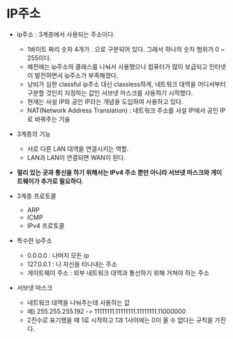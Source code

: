 # IP주소

- ip주소 : 3계층에서 사용되는 주소이다.
  - 1바이트 짜리 숫자 4개가 . 으로 구분되어 있다. 그래서 하나의 숫자 범위가 0 ~ 255이다.
  - 예전에는 ip주소의 클래스를 나눠서 사용했으나 컴퓨터가 많이 보급되고 인터넷이 발전하면서 ip주소가 부족해졌다.
  - 낭비가 심한 classful ip주소 대신 classless하게, 네트워크 대역을 어디서부터 구분할 것인지 지정하는 값인 서브넷 마스크를 사용하기 시작했다.
  - 현재는 사설 IP와 공인 IP라는 개념을 도입하여 사용하고 있다.
  - NAT(Network Address Translation) : 네트워크 주소를 사설 IP에서 공인 IP로 바꿔주는 기술

- 3계층의 기능
  - 서로 다른 LAN  대역을 연결시키는 역할.
  - LAN과 LAN이 연결되면 WAN이 된다.

- **멀리 있는 곳과 통신을 하기 위해서는 IPv4 주소 뿐만 아니라 서브넷 마스크와 게이트웨이가 추가로 필요하다.**

- 3계층 프로토콜

  - ARP
  - ICMP
  - IPv4 프로토콜

  

- 특수한 ip주소
  - 0.0.0.0 : 나머지 모든 ip
  - 127.0.0.1 : 나 자신을 타나내는 주소
  - 게이트웨이 주소 : 외부 네트워크 대역과 통신하기 위해 거쳐야 하는 주소

- 서브넷 마스크
  - 네트워크 대역을 나눠주는데 사용하는 값
  - 예) 255.255.255.192 -> 11111111.11111111.11111111.11000000
  - 2진수로 표기했을 때 1로 시작하고 1과 1사이에는 0이 올 수 없다는 규칙을 가진다.